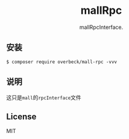 <h1 align="center"> mallRpc </h1>

<p align="center"> mallRpcInterface.</p>


## 安装

```shell
$ composer require overbeck/mall-rpc -vvv
```

## 说明

这只是`mall`的`rpcInterface`文件

## License

MIT